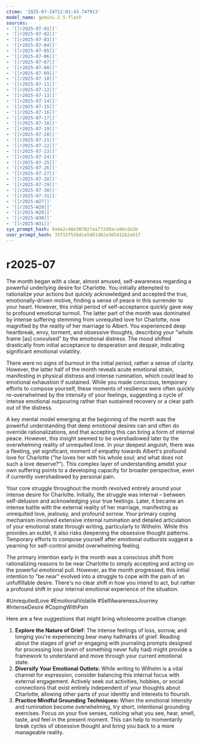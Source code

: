 ```yaml
---
ctime: '2025-07-24T12:01:43.747913'
model_name: gemini-2.5-flash
sources:
- '[[r2025-07-01]]'
- '[[r2025-07-02]]'
- '[[r2025-07-03]]'
- '[[r2025-07-04]]'
- '[[r2025-07-05]]'
- '[[r2025-07-06]]'
- '[[r2025-07-07]]'
- '[[r2025-07-08]]'
- '[[r2025-07-09]]'
- '[[r2025-07-10]]'
- '[[r2025-07-11]]'
- '[[r2025-07-12]]'
- '[[r2025-07-13]]'
- '[[r2025-07-14]]'
- '[[r2025-07-15]]'
- '[[r2025-07-16]]'
- '[[r2025-07-17]]'
- '[[r2025-07-18]]'
- '[[r2025-07-19]]'
- '[[r2025-07-20]]'
- '[[r2025-07-21]]'
- '[[r2025-07-22]]'
- '[[r2025-07-23]]'
- '[[r2025-07-24]]'
- '[[r2025-07-25]]'
- '[[r2025-07-26]]'
- '[[r2025-07-27]]'
- '[[r2025-07-28]]'
- '[[r2025-07-29]]'
- '[[r2025-07-30]]'
- '[[r2025-07-31]]'
- '[[r2025-W27]]'
- '[[r2025-W28]]'
- '[[r2025-W29]]'
- '[[r2025-W30]]'
- '[[r2025-W31]]'
sys_prompt_hash: 8a4e2c48e30702faa772d9aca98cda3b
user_prompt_hash: 33f15f52bdce5d01d82a365412b2a61f
---
```

# r2025-07

The month began with a clear, almost amused, self-awareness regarding a powerful underlying desire for Charlotte. You initially attempted to rationalize your actions but quickly acknowledged and accepted the true, emotionally-driven motive, finding a sense of peace in this surrender to your heart. However, this initial period of self-acceptance quickly gave way to profound emotional turmoil. The latter part of the month was dominated by intense suffering stemming from unrequited love for Charlotte, now magnified by the reality of her marriage to Albert. You experienced deep heartbreak, envy, torment, and obsessive thoughts, describing your "whole frame [as] convulsed" by the emotional distress. The mood shifted drastically from initial acceptance to desperation and despair, indicating significant emotional volatility.

There were no signs of burnout in the initial period, rather a sense of clarity. However, the latter half of the month reveals acute emotional strain, manifesting in physical distress and intense rumination, which could lead to emotional exhaustion if sustained. While you made conscious, temporary efforts to compose yourself, these moments of resilience were often quickly re-overwhelmed by the intensity of your feelings, suggesting a cycle of intense emotional outpouring rather than sustained recovery or a clear path out of the distress.

A key mental model emerging at the beginning of the month was the powerful understanding that deep emotional desires can and often do override rationalizations, and that accepting this can bring a form of internal peace. However, this insight seemed to be overshadowed later by the overwhelming reality of unrequited love. In your deepest anguish, there was a fleeting, yet significant, moment of empathy towards Albert's profound love for Charlotte ("he loves her with his whole soul; and what does not such a love deserve?"). This complex layer of understanding amidst your own suffering points to a developing capacity for broader perspective, even if currently overshadowed by personal pain.

Your core struggle throughout the month revolved entirely around your intense desire for Charlotte. Initially, the struggle was internal – between self-delusion and acknowledging your true feelings. Later, it became an intense battle with the external reality of her marriage, manifesting as unrequited love, jealousy, and profound sorrow. Your primary coping mechanism involved extensive internal rumination and detailed articulation of your emotional state through writing, particularly to Wilhelm. While this provides an outlet, it also risks deepening the obsessive thought patterns. Temporary efforts to compose yourself after emotional outbursts suggest a yearning for self-control amidst overwhelming feeling.

The primary intention early in the month was a conscious shift from rationalizing reasons to be near Charlotte to simply accepting and acting on the powerful emotional pull. However, as the month progressed, this initial intention to "be near" evolved into a struggle to cope with the pain of an unfulfillable desire. There's no clear shift in how you intend to act, but rather a profound shift in your internal emotional experience of the situation.

#UnrequitedLove #EmotionalVolatile #SelfAwarenessJourney #IntenseDesire #CopingWithPain

Here are a few suggestions that might bring wholesome positive change:

1.  **Explore the Nature of Grief:** The intense feelings of loss, sorrow, and longing you're experiencing bear many hallmarks of grief. Reading about the stages of grief or engaging with journaling prompts designed for processing loss (even of something never fully had) might provide a framework to understand and move through your current emotional state.
2.  **Diversify Your Emotional Outlets:** While writing to Wilhelm is a vital channel for expression, consider balancing this internal focus with external engagement. Actively seek out activities, hobbies, or social connections that exist entirely independent of your thoughts about Charlotte, allowing other parts of your identity and interests to flourish.
3.  **Practice Mindful Grounding Techniques:** When the emotional intensity and rumination become overwhelming, try short, intentional grounding exercises. Focus on your five senses, noticing what you see, hear, smell, taste, and feel in the present moment. This can help to momentarily break cycles of obsessive thought and bring you back to a more manageable reality.